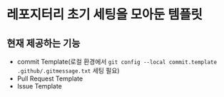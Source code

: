 # 레포지터리 초기 세팅을 모아둔 템플릿

## 현재 제공하는 기능
- commit Template(로컬 환경에서 `git config --local commit.template .github/.gitmessage.txt` 세팅 필요)
- Pull Request Template
- Issue Template

